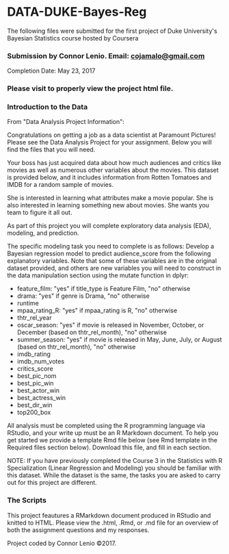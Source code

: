 # DATA-DUKE-Bayes-Reg
The following files were submitted for the first project of Duke University's Bayesian Statistics course hosted by Coursera

### Submission by Connor Lenio. Email: cojamalo@gmail.com
Completion Date: May 23, 2017

### Please visit  to properly view the project html file.

### Introduction to the Data
From "Data Analysis Project Information":

Congratulations on getting a job as a data scientist at Paramount Pictures! Please see the Data Analysis Project for your assignment. Below you will find the files that you will need.

Your boss has just acquired data about how much audiences and critics like movies as well as numerous other variables about the movies. This dataset is provided below, and it includes information from Rotten Tomatoes and IMDB for a random sample of movies.

She is interested in learning what attributes make a movie popular. She is also interested in learning something new about movies. She wants you team to figure it all out.

As part of this project you will complete exploratory data analysis (EDA), modeling, and prediction.

The specific modeling task you need to complete is as follows: Develop a Bayesian regression model to predict audience_score from the following explanatory variables. Note that some of these variables are in the original dataset provided, and others are new variables you will need to construct in the data manipulation section using the mutate function in dplyr:

* feature_film: "yes" if title_type is Feature Film, "no" otherwise
* drama: "yes" if genre is Drama, "no" otherwise
* runtime
* mpaa_rating_R: "yes" if mpaa_rating is R, "no" otherwise
* thtr_rel_year
* oscar_season: "yes" if movie is released in November, October, or December (based on thtr_rel_month), "no" otherwise
* summer_season: "yes" if movie is released in May, June, July, or August (based on thtr_rel_month), "no" otherwise
* imdb_rating
* imdb_num_votes
* critics_score
* best_pic_nom
* best_pic_win
* best_actor_win
* best_actress_win
* best_dir_win
* top200_box

All analysis must be completed using the R programming language via RStudio, and your write up must be an R Markdown document. To help you get started we provide a template Rmd file below (see Rmd template in the Required files section below). Download this file, and fill in each section.

NOTE: If you have previously completed the Course 3 in the Statistics with R Specialization (Linear Regression and Modeling) you should be familiar with this dataset. While the dataset is the same, the tasks you are asked to carry out for this project are different.


### The Scripts
This project feautures a RMarkdown document produced in RStudio and knitted to HTML. Please view the .html, .Rmd, or .md file for an overview of both the assignment questions and my responses.

Project coded by Connor Lenio ©2017. 
